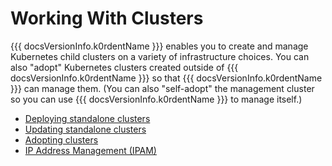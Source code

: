 # Working With Clusters

{{{ docsVersionInfo.k0rdentName }}} enables you to create and manage Kubernetes child clusters on a variety of 
infrastructure choices.  You can also "adopt" Kubernetes clusters created outside of
{{{ docsVersionInfo.k0rdentName }}} so that {{{ docsVersionInfo.k0rdentName }}} can manage them. (You can also 
"self-adopt" the management cluster so you can use {{{ docsVersionInfo.k0rdentName }}} to manage itself.)

- [Deploying standalone clusters](deploy-cluster.md)
- [Updating standalone clusters](update-cluster.md)
- [Adopting clusters](admin-adopting-clusters.md)
- [IP Address Management (IPAM)](cluster-ipam.md)
